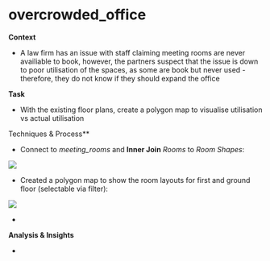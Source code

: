 # overcrowded_office
**Context**

- A law firm has an issue with staff claiming meeting rooms are never availiable to book, however, the partners suspect that the issue is down to poor utilisation of the spaces, as some are book but never used - therefore, they do not know if they should expand the office

**Task**

- With the existing floor plans, create a polygon map to visualise utilisation vs actual utilisation

Techniques & Process**

- Connect to *meeting_rooms* and **Inner Join** *Rooms* to *Room Shapes*:

![](https://github.com/latiful-hassan/overcrowded_office/blob/main/overcrowded_office_screenshots/rooms_join.png)

- Created a polygon map to show the room layouts for first and ground floor (selectable via filter):

![](https://github.com/latiful-hassan/overcrowded_office/blob/main/overcrowded_office_screenshots/initial_polygon_map.png)

- 

**Analysis & Insights**

-
